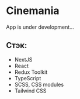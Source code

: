 # Cinemania

App is under development...

## Стэк:

- NextJS
- React
- Redux Toolkit
- TypeScript
- SCSS, CSS modules
- Tailwind CSS
